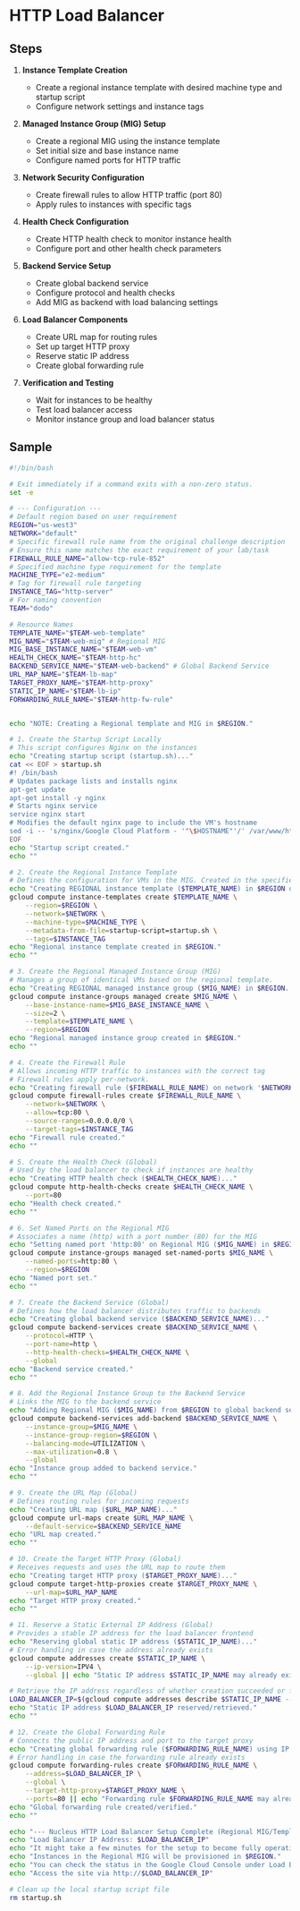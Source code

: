 # HTTP Load Balancer

## Steps
1. **Instance Template Creation**
   - Create a regional instance template with desired machine type and startup script
   - Configure network settings and instance tags

2. **Managed Instance Group (MIG) Setup**
   - Create a regional MIG using the instance template
   - Set initial size and base instance name
   - Configure named ports for HTTP traffic

3. **Network Security Configuration**
   - Create firewall rules to allow HTTP traffic (port 80)
   - Apply rules to instances with specific tags

4. **Health Check Configuration**
   - Create HTTP health check to monitor instance health
   - Configure port and other health check parameters

5. **Backend Service Setup**
   - Create global backend service
   - Configure protocol and health checks
   - Add MIG as backend with load balancing settings

6. **Load Balancer Components**
   - Create URL map for routing rules
   - Set up target HTTP proxy
   - Reserve static IP address
   - Create global forwarding rule

7. **Verification and Testing**
   - Wait for instances to be healthy
   - Test load balancer access
   - Monitor instance group and load balancer status

## Sample

```bash
#!/bin/bash

# Exit immediately if a command exits with a non-zero status.
set -e

# --- Configuration ---
# Default region based on user requirement
REGION="us-west3"
NETWORK="default"
# Specific firewall rule name from the original challenge description
# Ensure this name matches the exact requirement of your lab/task
FIREWALL_RULE_NAME="allow-tcp-rule-852"
# Specified machine type requirement for the template
MACHINE_TYPE="e2-medium"
# Tag for firewall rule targeting
INSTANCE_TAG="http-server"
# For naming convention
TEAM="dodo"

# Resource Names 
TEMPLATE_NAME="$TEAM-web-template"
MIG_NAME="$TEAM-web-mig" # Regional MIG
MIG_BASE_INSTANCE_NAME="$TEAM-web-vm"
HEALTH_CHECK_NAME="$TEAM-http-hc"
BACKEND_SERVICE_NAME="$TEAM-web-backend" # Global Backend Service
URL_MAP_NAME="$TEAM-lb-map"
TARGET_PROXY_NAME="$TEAM-http-proxy"
STATIC_IP_NAME="$TEAM-lb-ip"
FORWARDING_RULE_NAME="$TEAM-http-fw-rule"


echo "NOTE: Creating a Regional template and MIG in $REGION."

# 1. Create the Startup Script Locally
# This script configures Nginx on the instances
echo "Creating startup script (startup.sh)..."
cat << EOF > startup.sh
#! /bin/bash
# Updates package lists and installs nginx
apt-get update
apt-get install -y nginx
# Starts nginx service
service nginx start
# Modifies the default nginx page to include the VM's hostname
sed -i -- 's/nginx/Google Cloud Platform - '"\$HOSTNAME"'/' /var/www/html/index.nginx-debian.html
EOF
echo "Startup script created."
echo ""

# 2. Create the Regional Instance Template
# Defines the configuration for VMs in the MIG. Created in the specified region.
echo "Creating REGIONAL instance template ($TEMPLATE_NAME) in $REGION on network '$NETWORK' with machine type $MACHINE_TYPE..."
gcloud compute instance-templates create $TEMPLATE_NAME \
    --region=$REGION \
    --network=$NETWORK \
    --machine-type=$MACHINE_TYPE \
    --metadata-from-file=startup-script=startup.sh \
    --tags=$INSTANCE_TAG
echo "Regional instance template created in $REGION."
echo ""

# 3. Create the Regional Managed Instance Group (MIG)
# Manages a group of identical VMs based on the regional template.
echo "Creating REGIONAL managed instance group ($MIG_NAME) in $REGION..."
gcloud compute instance-groups managed create $MIG_NAME \
    --base-instance-name=$MIG_BASE_INSTANCE_NAME \
    --size=2 \
    --template=$TEMPLATE_NAME \
    --region=$REGION
echo "Regional managed instance group created in $REGION."
echo ""

# 4. Create the Firewall Rule
# Allows incoming HTTP traffic to instances with the correct tag
# Firewall rules apply per-network.
echo "Creating firewall rule ($FIREWALL_RULE_NAME) on network '$NETWORK' to allow TCP port 80..."
gcloud compute firewall-rules create $FIREWALL_RULE_NAME \
    --network=$NETWORK \
    --allow=tcp:80 \
    --source-ranges=0.0.0.0/0 \
    --target-tags=$INSTANCE_TAG
echo "Firewall rule created."
echo ""

# 5. Create the Health Check (Global)
# Used by the load balancer to check if instances are healthy
echo "Creating HTTP health check ($HEALTH_CHECK_NAME)..."
gcloud compute http-health-checks create $HEALTH_CHECK_NAME \
    --port=80
echo "Health check created."
echo ""

# 6. Set Named Ports on the Regional MIG
# Associates a name (http) with a port number (80) for the MIG
echo "Setting named port 'http:80' on Regional MIG ($MIG_NAME) in $REGION..."
gcloud compute instance-groups managed set-named-ports $MIG_NAME \
    --named-ports=http:80 \
    --region=$REGION
echo "Named port set."
echo ""

# 7. Create the Backend Service (Global)
# Defines how the load balancer distributes traffic to backends
echo "Creating global backend service ($BACKEND_SERVICE_NAME)..."
gcloud compute backend-services create $BACKEND_SERVICE_NAME \
    --protocol=HTTP \
    --port-name=http \
    --http-health-checks=$HEALTH_CHECK_NAME \
    --global
echo "Backend service created."
echo ""

# 8. Add the Regional Instance Group to the Backend Service
# Links the MIG to the backend service
echo "Adding Regional MIG ($MIG_NAME) from $REGION to global backend service ($BACKEND_SERVICE_NAME)..."
gcloud compute backend-services add-backend $BACKEND_SERVICE_NAME \
    --instance-group=$MIG_NAME \
    --instance-group-region=$REGION \
    --balancing-mode=UTILIZATION \
    --max-utilization=0.8 \
    --global
echo "Instance group added to backend service."
echo ""

# 9. Create the URL Map (Global)
# Defines routing rules for incoming requests
echo "Creating URL map ($URL_MAP_NAME)..."
gcloud compute url-maps create $URL_MAP_NAME \
    --default-service=$BACKEND_SERVICE_NAME
echo "URL map created."
echo ""

# 10. Create the Target HTTP Proxy (Global)
# Receives requests and uses the URL map to route them
echo "Creating target HTTP proxy ($TARGET_PROXY_NAME)..."
gcloud compute target-http-proxies create $TARGET_PROXY_NAME \
    --url-map=$URL_MAP_NAME
echo "Target HTTP proxy created."
echo ""

# 11. Reserve a Static External IP Address (Global)
# Provides a stable IP address for the load balancer frontend
echo "Reserving global static IP address ($STATIC_IP_NAME)..."
# Error handling in case the address already exists
gcloud compute addresses create $STATIC_IP_NAME \
    --ip-version=IPV4 \
    --global || echo "Static IP address $STATIC_IP_NAME may already exist. Attempting to retrieve it."

# Retrieve the IP address regardless of whether creation succeeded or failed
LOAD_BALANCER_IP=$(gcloud compute addresses describe $STATIC_IP_NAME --global --format='value(address)')
echo "Static IP address $LOAD_BALANCER_IP reserved/retrieved."
echo ""

# 12. Create the Global Forwarding Rule
# Connects the public IP address and port to the target proxy
echo "Creating global forwarding rule ($FORWARDING_RULE_NAME) using IP $LOAD_BALANCER_IP..."
# Error handling in case the forwarding rule already exists
gcloud compute forwarding-rules create $FORWARDING_RULE_NAME \
    --address=$LOAD_BALANCER_IP \
    --global \
    --target-http-proxy=$TARGET_PROXY_NAME \
    --ports=80 || echo "Forwarding rule $FORWARDING_RULE_NAME may already exist."
echo "Global forwarding rule created/verified."
echo ""

echo "--- Nucleus HTTP Load Balancer Setup Complete (Regional MIG/Template in $REGION) ---"
echo "Load Balancer IP Address: $LOAD_BALANCER_IP"
echo "It might take a few minutes for the setup to become fully operational and pass health checks."
echo "Instances in the Regional MIG will be provisioned in $REGION."
echo "You can check the status in the Google Cloud Console under Load Balancing and Instance Groups."
echo "Access the site via http://$LOAD_BALANCER_IP"

# Clean up the local startup script file
rm startup.sh